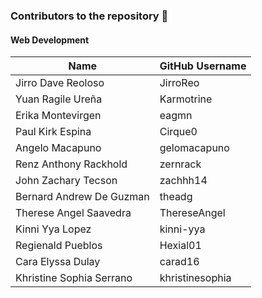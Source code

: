 ### Contributors to the repository 🥳

#### Web Development

| Name                   | GitHub Username                                                             |
|------------------------|-----------------------------------------------------------------------------|
| Jirro Dave Reoloso     | JirroReo                                                                    |
| Yuan Ragile Ureña      | Karmotrine                                                                  |
| Erika Montevirgen      | eagmn                                                                       |
| Paul Kirk Espina       | Cirque0                                                                     |
| Angelo Macapuno        | gelomacapuno                                                                |
| Renz Anthony Rackhold  | zernrack                                                                    |
| John Zachary Tecson    | zachhh14                                                                    |
| Bernard Andrew De Guzman | theadg                                                                    |
| Therese Angel Saavedra | ThereseAngel                                                                |
| Kinni Yya Lopez        | kinni-yya                                                                   |
| Regienald Pueblos      | Hexial01                                                                    |
| Cara Elyssa Dulay      | carad16                                                                     |
| Khristine Sophia Serrano | khristinesophia                                                           |